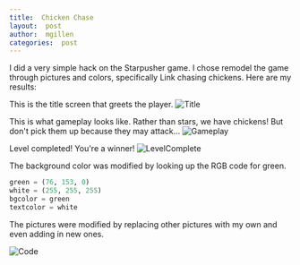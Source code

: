 ```yaml
---
title:  Chicken Chase
layout:  post
author:  mgillen
categories:  post
---
```


I did a very simple hack on the Starpusher game. I chose remodel the game through pictures and colors, specifically Link chasing chickens. Here are my results:

This is the title screen that greets the player.
![Title](http://i.imgur.com/2mjXsli.png)

This is what gameplay looks like. Rather than stars, we have chickens! But don't pick them up because they may attack...
![Gameplay](http://i.imgur.com/GOOXi2a.png)

Level completed! You're a winner!
![LevelComplete](http://i.imgur.com/1UjvLWx.png)


The background color was modified by looking up the RGB code for green. 

```python
green = (76, 153, 0)
white = (255, 255, 255)
bgcolor = green
textcolor = white
```

The pictures were modified by replacing other pictures with my own and even adding in new ones.

![Code](http://i.imgur.com/EeJYAQL.png)
